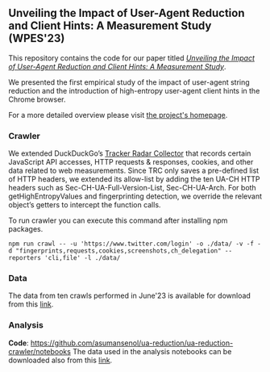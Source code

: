 ## Unveiling the Impact of User-Agent Reduction and Client Hints: A Measurement Study (WPES'23)

This repository contains the code for our paper titled [_Unveiling the Impact of User-Agent Reduction and Client Hints: A Measurement Study_](https://homes.esat.kuleuven.be/~asenol/ua-reduction/user_agent_reduction_wpes_23.pdf).

We presented the first empirical study of the impact of user-agent string reduction and the introduction of high-entropy user-agent client hints in the Chrome browser.

For a more detailed overview please visit [the project's homepage](https://homes.esat.kuleuven.be/~asenol/ua-reduction).

### Crawler
We extended DuckDuckGo’s [Tracker Radar Collector](https://github.com/duckduckgo/tracker-radar-collector) that records certain
JavaScript API accesses, HTTP requests & responses, cookies, and other data related to web measurements. Since TRC only saves a pre-defined list of HTTP headers, we extended its allow-list by adding the ten UA-CH HTTP headers such as Sec-CH-UA-Full-Version-List, Sec-CH-UA-Arch. For both getHighEntropyValues and fingerprinting detection, we override
the relevant object’s getters to intercept the function calls.

To run crawler you can execute this command after installing npm packages.

```npm run crawl -- -u 'https://www.twitter.com/login' -o ./data/ -v -f -d "fingerprints,requests,cookies,screenshots,ch_delegation" --reporters 'cli,file' -l ./data/```

### Data
The data from ten crawls performed in June'23 is available for download from this [link](xxxxx).

### Analysis
**Code**: https://github.com/asumansenol/ua-reduction/ua-reduction-crawler/notebooks
The data used in the analysis notebooks can be downloaded also from this [link](xxxxx).
